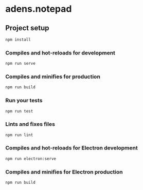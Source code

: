 # adens.notepad

## Project setup

```Bash
npm install
```

### Compiles and hot-reloads for development

```Bash
npm run serve
```

### Compiles and minifies for production

```Bash
npm run build
```

### Run your tests

```BASH
npm run test
```

### Lints and fixes files

```BASH
npm run lint
```

### Compiles and hot-reloads for Electron development

```Bash
npm run electron:serve
```

### Compiles and minifies for Electron production

```Bash
npm run build
```
